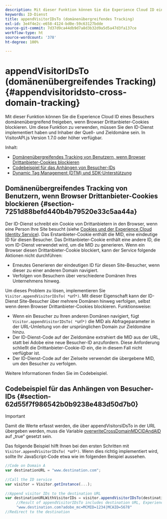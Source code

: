 ```yaml
---
description: Mit dieser Funktion können Sie die Experience Cloud ID eines Besuchers domänenübergreifend freigeben, wenn Browser Drittanbieter-Cookies blockieren. Um diese Funktion zu verwenden, müssen Sie den ID-Dienst implementiert haben und Inhaber der Quell- und Zieldomäne sein. In VisitorAPI.js Version 1.7.0 oder höher verfügbar.
keywords: ID-Dienst
title: appendVisitorIDsTo (domänenübergreifendes Tracking)
exl-id: 3e4f4e2c-e658-4124-bd0e-59c63127bdde
source-git-commit: 7d37d9ca44db9d7a8d3b32d9a5d5a47d3fa137ce
workflow-type: ht
source-wordcount: '378'
ht-degree: 100%

---
```


# appendVisitorIDsTo (domänenübergreifendes Tracking){#appendvisitoridsto-cross-domain-tracking}

Mit dieser Funktion können Sie die Experience Cloud ID eines Besuchers domänenübergreifend freigeben, wenn Browser Drittanbieter-Cookies blockieren. Um diese Funktion zu verwenden, müssen Sie den ID-Dienst implementiert haben und Inhaber der Quell- und Zieldomäne sein. In VisitorAPI.js Version 1.7.0 oder höher verfügbar.

Inhalt:

<ul class="simplelist"> 
 <li> <a href="../../library/get-set/appendvisitorid.md#section-7251d88befd440b4b79520e33c5aa44a" format="dita" scope="local"> Domänenübergreifendes Tracking von Benutzern, wenn Browser Drittanbieter-Cookies blockieren </a> </li> 
 <li> <a href="../../library/get-set/appendvisitorid.md#section-62d55f7f986542b0b9238e483d50d7b0" format="dita" scope="local"> Codebeispiel für das Anhängen von Besucher-IDs </a> </li> 
 <li> <a href="../../library/get-set/appendvisitorid.md#section-168e313df6054af0a7e27b9fa0d69640" format="dita" scope="local"> Dynamic Tag Management (DTM) und SDK-Unterstützung </a> </li> 
</ul>

## Domänenübergreifendes Tracking von Benutzern, wenn Browser Drittanbieter-Cookies blockieren {#section-7251d88befd440b4b79520e33c5aa44a}

Der ID-Dienst schreibt ein Cookie von Drittanbietern in den Browser, wenn eine Person Ihre Site besucht (siehe [Cookies und der Experience Cloud Identity Service](../../introduction/cookies.md)). Das Erstanbieter-Cookie enthält die MID, eine eindeutige ID für diesen Besucher. Das Drittanbieter-Cookie enthält eine andere ID, die vom ID-Dienst verwendet wird, um die MID zu generieren. Wenn ein Browser diesen Drittanbieter-Cookie blockiert, kann der Service folgende Aktionen nicht durchführen:

* Erneutes Generieren der eindeutigen ID für diesen Site-Besucher, wenn dieser zu einer anderen Domain navigiert.
* Verfolgen von Besuchern über verschiedene Domänen Ihres Unternehmens hinweg.

Um dieses Problem zu lösen, implementieren Sie ` Visitor.appendVisitorIDsTo( *`url`*)`. Mit dieser Eigenschaft kann der ID-Dienst Site-Besucher über mehrere Domänen hinweg verfolgen, selbst wenn deren Browser Drittanbieter-Cookies blockieren. Funktionsweise:

* Wenn ein Besucher zu Ihren anderen Domänen navigiert, fügt ` Visitor.appendVisitorIDsTo( *`url`*)` die MID als Abfrageparameter in der URL-Umleitung von der ursprünglichen Domain zur Zieldomäne hinzu.
* Der ID-Dienst-Code auf der Zieldomäne extrahiert die MID aus der URL, statt bei Adobe eine neue Besucher-ID anzufordern. Diese Anforderung schließt die Drittanbieter-Cookie-ID ein, die in diesem Fall nicht verfügbar ist.
* Der ID-Dienst-Code auf der Zielseite verwendet die übergebene MID, um den Besucher zu verfolgen.

Weitere Informationen finden Sie im Codebeispiel.

## Codebeispiel für das Anhängen von Besucher-IDs  {#section-62d55f7f986542b0b9238e483d50d7b0}

>[!IMPORTANT]
>
>Damit die Werte erfasst werden, die über appendVisitorsIDsTo in der URL übergeben werden, muss die Variable [overwriteCrossDomainMDCIDAndAID](../function-vars/overwrite-visitor-id.md) auf „true“ gesetzt sein.

Das folgende Beispiel hilft Ihnen bei den ersten Schritten mit ` Visitor.appendVisitorIDsTo( *`url`*)`. Wenn dies richtig implementiert wird, sollte Ihr JavaScript-Code etwa wie im folgenden Beispiel aussehen.

```js
//Code on Domain A 
var destinationURL = "www.destination.com"; 
 
//Call the ID service 
var visitor = Visitor.getInstance(...); 
 
//Append visitor IDs to the destination URL 
var destinationURLWithVisitorIDs = visitor.appendVisitorIDsTo(destinationURL); 
     //Result of appendVisitorIDsTo includes destination URL, Experience Cloud ID (MCMID), and Analytics ID (MCAID) 
     "www.destination.com?adobe_mc=MCMID=1234|MCAID=5678"
//Redirect to the destination
```

<!-- ## Dynamic Tag Management (DTM) and SDK Support {#section-168e313df6054af0a7e27b9fa0d69640}

<table id="table_6E7152B4FD2B4C4D8C9477C68204C4FF"> 
 <thead> 
  <tr> 
   <th colname="col1" class="entry"> Support for </th> 
   <th colname="col2" class="entry"> See </th> 
  </tr> 
 </thead>
 <tbody> 
  <tr> 
   <td colname="col1"> <p> <b>DTM</b> </p> </td> 
   <td colname="col2"> <p> <a href="https://helpx.adobe.com/dtm/kb/how-to-set-marketing-cloud-id-service-helper-function-in-adobe-d.html" format="https" scope="external"> Set the appendVisitorIDTo Function in DTM </a> </p> </td> 
  </tr> 
  <tr> 
   <td colname="col1"> <p> <b>SDK</b> </p> </td> 
   <td colname="col2"> 
    <ul id="ul_9D7933FF68EE4C71BAE999B3747F8398"> 
     <li id="li_9036C76AAECC4E639C23020C0C9F2AF8"> <a href="https://experienceleague.adobe.com/docs/mobile-services/android/experience-cloud-android/mc-methods.html" format="https" scope="external"> Android ID Service Methods </a> </li> 
     <li id="li_E49D357905584674BFDFE348345B3849"> <a href="https://experienceleague.adobe.com/docs/mobile-services/ios/exp-cloud-ios/mc-methods.html" format="https" scope="external"> iOS ID Service Methods </a> </li> 
    </ul> </td> 
  </tr> 
 </tbody> 
</table> -->
